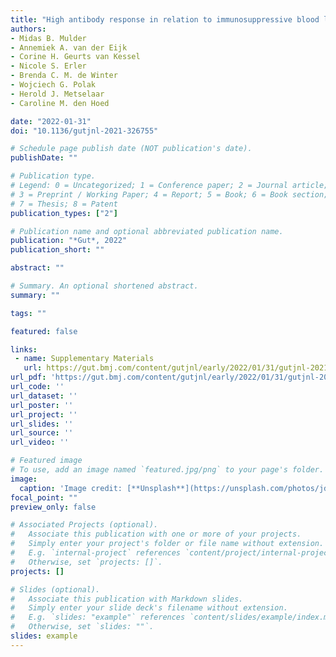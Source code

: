 ```yaml
---
title: "High antibody response in relation to immunosuppressive blood levels in liver transplant recipients after SARS-CoV-2 vaccination: an observational, cohort study"
authors:
- Midas B. Mulder
- Annemiek A. van der Eijk
- Corine H. Geurts van Kessel
- Nicole S. Erler
- Brenda C. M. de Winter
- Wojciech G. Polak
- Herold J. Metselaar
- Caroline M. den Hoed

date: "2022-01-31"
doi: "10.1136/gutjnl-2021-326755"

# Schedule page publish date (NOT publication's date).
publishDate: ""

# Publication type.
# Legend: 0 = Uncategorized; 1 = Conference paper; 2 = Journal article;
# 3 = Preprint / Working Paper; 4 = Report; 5 = Book; 6 = Book section;
# 7 = Thesis; 8 = Patent
publication_types: ["2"]

# Publication name and optional abbreviated publication name.
publication: "*Gut*, 2022"
publication_short: ""

abstract: ""

# Summary. An optional shortened abstract.
summary: ""

tags: ""

featured: false

links:
 - name: Supplementary Materials
   url: https://gut.bmj.com/content/gutjnl/early/2022/01/31/gutjnl-2021-326755/DC1/embed/inline-supplementary-material-1.pdf?download=true
url_pdf: 'https://gut.bmj.com/content/gutjnl/early/2022/01/31/gutjnl-2021-326755.full.pdf'
url_code: ''
url_dataset: ''
url_poster: ''
url_project: ''
url_slides: ''
url_source: ''
url_video: ''

# Featured image
# To use, add an image named `featured.jpg/png` to your page's folder. 
image:
  caption: 'Image credit: [**Unsplash**](https://unsplash.com/photos/jdD8gXaTZsc)'
focal_point: ""
preview_only: false

# Associated Projects (optional).
#   Associate this publication with one or more of your projects.
#   Simply enter your project's folder or file name without extension.
#   E.g. `internal-project` references `content/project/internal-project/index.md`.
#   Otherwise, set `projects: []`.
projects: []

# Slides (optional).
#   Associate this publication with Markdown slides.
#   Simply enter your slide deck's filename without extension.
#   E.g. `slides: "example"` references `content/slides/example/index.md`.
#   Otherwise, set `slides: ""`.
slides: example
---
```


